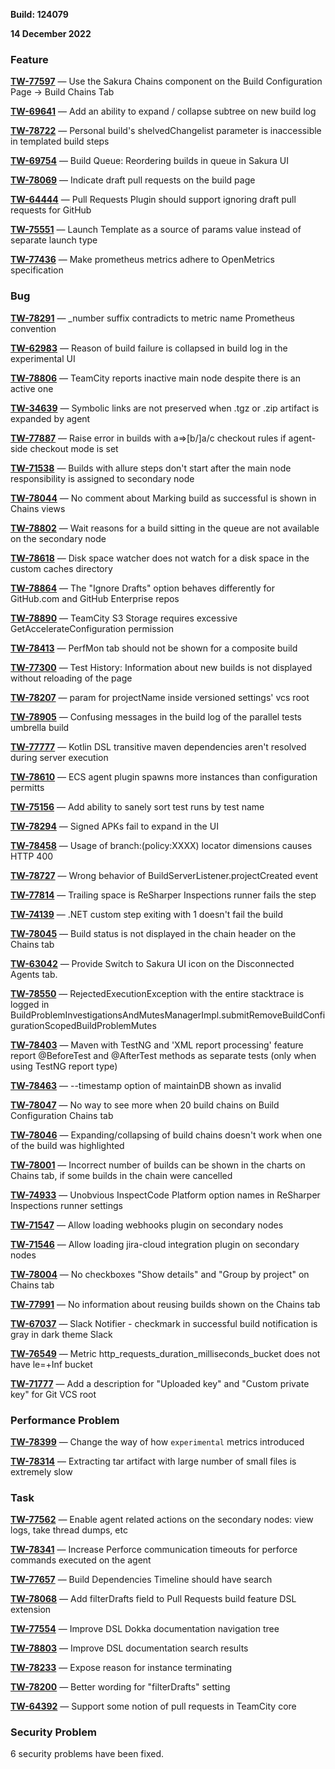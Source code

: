 [//]: # (title: TeamCity Release Notes: Build 124079)
[//]: # (auxiliary-id: TeamCity Release Notes: Build 124079;TeamCity 2021.12 Release Notes)

__Build: 124079__

__14 December 2022__

### Feature

**[TW-77597](https://youtrack.jetbrains.com/issue/TW-77597/Use-the-Sakura-Chains-component-on-the-Build-Configuration-Page-Build-Chains-Tab)** — Use the Sakura Chains component on the Build Configuration Page -> Build Chains Tab

**[TW-69641](https://youtrack.jetbrains.com/issue/TW-69641/Add-an-ability-to-expand-collapse-subtree-on-new-build-log)** — Add an ability to expand / collapse subtree on new build log

**[TW-78722](https://youtrack.jetbrains.com/issue/TW-78722/Personal-builds-shelvedChangelist-parameter-is-inaccessible-in-templated-build-steps)** — Personal build's shelvedChangelist parameter is inaccessible in templated build steps

**[TW-69754](https://youtrack.jetbrains.com/issue/TW-69754/Build-Queue-Reordering-builds-in-queue-in-Sakura-UI)** — Build Queue: Reordering builds in queue in Sakura UI

**[TW-78069](https://youtrack.jetbrains.com/issue/TW-78069/Indicate-draft-pull-requests-on-the-build-page)** — Indicate draft pull requests on the build page

**[TW-64444](https://youtrack.jetbrains.com/issue/TW-64444/Pull-Requests-Plugin-should-support-ignoring-draft-pull-requests-for-GitHub)** — Pull Requests Plugin should support ignoring draft pull requests for GitHub

**[TW-75551](https://youtrack.jetbrains.com/issue/TW-75551/Launch-Template-as-a-source-of-params-value-instead-of-separate-launch-type)** — Launch Template as a source of params value instead of separate launch type

**[TW-77436](https://youtrack.jetbrains.com/issue/TW-77436/Make-prometheus-metrics-adhere-to-OpenMetrics-specification)** — Make prometheus metrics adhere to OpenMetrics specification

### Bug

**[TW-78291](https://youtrack.jetbrains.com/issue/TW-78291/number-suffix-contradicts-to-metric-name-Prometheus-convention)** — _number suffix contradicts to metric name Prometheus convention

**[TW-62983](https://youtrack.jetbrains.com/issue/TW-62983/Reason-of-build-failure-is-collapsed-in-build-log-in-the-experimental-UI)** — Reason of build failure is collapsed in build log in the experimental UI

**[TW-78806](https://youtrack.jetbrains.com/issue/TW-78806/TeamCity-reports-inactive-main-node-despite-there-is-an-active-one)** — TeamCity reports inactive main node despite there is an active one

**[TW-34639](https://youtrack.jetbrains.com/issue/TW-34639/Symbolic-links-are-not-preserved-when-.tgz-or-.zip-artifact-is-expanded-by-agent)** — Symbolic links are not preserved when .tgz or .zip artifact is expanded by agent

**[TW-77887](https://youtrack.jetbrains.com/issue/TW-77887/Raise-error-in-builds-with-ab-a-c-checkout-rules-if-agent-side-checkout-mode-is-set)** — Raise error in builds with a=>[b/]a/c checkout rules if agent-side checkout mode is set

**[TW-71538](https://youtrack.jetbrains.com/issue/TW-71538/Builds-with-allure-steps-dont-start-after-the-main-node-responsibility-is-assigned-to-secondary-node)** — Builds with allure steps don't start after the main node responsibility is assigned to secondary node

**[TW-78044](https://youtrack.jetbrains.com/issue/TW-78044/No-comment-about-Marking-build-as-successful-is-shown-in-Chains-views)** — No comment about Marking build as successful is shown in Chains views

**[TW-78802](https://youtrack.jetbrains.com/issue/TW-78802/Wait-reasons-for-a-build-sitting-in-the-queue-are-not-available-on-the-secondary-node)** — Wait reasons for a build sitting in the queue are not available on the secondary node

**[TW-78618](https://youtrack.jetbrains.com/issue/TW-78618/Disk-space-watcher-does-not-watch-for-a-disk-space-in-the-custom-caches-directory)** — Disk space watcher does not watch for a disk space in the custom caches directory

**[TW-78864](https://youtrack.jetbrains.com/issue/TW-78864/The-Ignore-Drafts-option-behaves-differently-for-GitHub.com-and-GitHub-Enterprise-repos)** — The "Ignore Drafts" option behaves differently for GitHub.com and GitHub Enterprise repos

**[TW-78890](https://youtrack.jetbrains.com/issue/TW-78890/TeamCity-S3-Storage-requires-excessive-GetAccelerateConfiguration-permission)** — TeamCity S3 Storage requires excessive GetAccelerateConfiguration permission

**[TW-78413](https://youtrack.jetbrains.com/issue/TW-78413/PerfMon-tab-should-not-be-shown-for-a-composite-build)** — PerfMon tab should not be shown for a composite build

**[TW-77300](https://youtrack.jetbrains.com/issue/TW-77300/Test-History-Information-about-new-builds-is-not-displayed-without-reloading-of-the-page)** — Test History: Information about new builds is not displayed without reloading of the page

**[TW-78207](https://youtrack.jetbrains.com/issue/TW-78207/param-for-projectName-inside-versioned-settings-vcs-root)** — param for projectName inside versioned settings' vcs root

**[TW-78905](https://youtrack.jetbrains.com/issue/TW-78905/Confusing-messages-in-the-build-log-of-the-parallel-tests-umbrella-build)** — Confusing messages in the build log of the parallel tests umbrella build

**[TW-77777](https://youtrack.jetbrains.com/issue/TW-77777/Kotlin-DSL-transitive-maven-dependencies-arent-resolved-during-server-execution)** — Kotlin DSL transitive maven dependencies aren't resolved during server execution

**[TW-78610](https://youtrack.jetbrains.com/issue/TW-78610/ECS-agent-plugin-spawns-more-instances-than-configuration-permitts)** — ECS agent plugin spawns more instances than configuration permitts

**[TW-75156](https://youtrack.jetbrains.com/issue/TW-75156/Add-ability-to-sanely-sort-test-runs-by-test-name)** — Add ability to sanely sort test runs by test name

**[TW-78294](https://youtrack.jetbrains.com/issue/TW-78294/Signed-APKs-fail-to-expand-in-the-UI)** — Signed APKs fail to expand in the UI

**[TW-78458](https://youtrack.jetbrains.com/issue/TW-78458/Usage-of-branchpolicyXXXX-locator-dimensions-causes-HTTP-400)** — Usage of branch:(policy:XXXX) locator dimensions causes HTTP 400

**[TW-78727](https://youtrack.jetbrains.com/issue/TW-78727/Wrong-behavior-of-BuildServerListener.projectCreated-event)** — Wrong behavior of BuildServerListener.projectCreated event

**[TW-77814](https://youtrack.jetbrains.com/issue/TW-77814/Trailing-space-is-ReSharper-Inspections-runner-fails-the-step)** — Trailing space is ReSharper Inspections runner fails the step

**[TW-74139](https://youtrack.jetbrains.com/issue/TW-74139/.NET-custom-step-exiting-with-1-doesnt-fail-the-build)** — .NET custom step exiting with 1 doesn't fail the build

**[TW-78045](https://youtrack.jetbrains.com/issue/TW-78045/Build-status-is-not-displayed-in-the-chain-header-on-the-Chains-tab)** — Build status is not displayed in the chain header on the Chains tab

**[TW-63042](https://youtrack.jetbrains.com/issue/TW-63042/Provide-Switch-to-Sakura-UI-icon-on-the-Disconnected-Agents-tab.)** — Provide Switch to Sakura UI icon on the Disconnected Agents tab.

**[TW-78550](https://youtrack.jetbrains.com/issue/TW-78550/RejectedExecutionException-with-the-entire-stacktrace-is-logged-in)** — RejectedExecutionException with the entire stacktrace is logged in BuildProblemInvestigationsAndMutesManagerImpl.submitRemoveBuildConfigurationScopedBuildProblemMutes

**[TW-78403](https://youtrack.jetbrains.com/issue/TW-78403/Maven-with-TestNG-and-XML-report-processing-feature-report-BeforeTest-and-AfterTest-methods-as-separate-tests-only-when-using)** — Maven with TestNG and 'XML report processing' feature report @BeforeTest and @AfterTest methods as separate tests (only when using TestNG report type)

**[TW-78463](https://youtrack.jetbrains.com/issue/TW-78463/timestamp-option-of-maintainDB-shown-as-invalid)** — --timestamp option of maintainDB shown as invalid

**[TW-78047](https://youtrack.jetbrains.com/issue/TW-78047/No-way-to-see-more-when-20-build-chains-on-Build-Configuration-Chains-tab)** — No way to see more when 20 build chains on Build Configuration Chains tab

**[TW-78046](https://youtrack.jetbrains.com/issue/TW-78046/Expanding-collapsing-of-build-chains-doesnt-work-when-one-of-the-build-was-highlighted)** — Expanding/collapsing of build chains doesn't work when one of the build was highlighted

**[TW-78001](https://youtrack.jetbrains.com/issue/TW-78001/Incorrect-number-of-builds-can-be-shown-in-the-charts-on-Chains-tab-if-some-builds-in-the-chain-were-cancelled)** — Incorrect number of builds can be shown in the charts on Chains tab, if some builds in the chain were cancelled

**[TW-74933](https://youtrack.jetbrains.com/issue/TW-74933/Unobvious-InspectCode-Platform-option-names-in-ReSharper-Inspections-runner-settings)** — Unobvious InspectCode Platform option names in ReSharper Inspections runner settings

**[TW-71547](https://youtrack.jetbrains.com/issue/TW-71547/Allow-loading-webhooks-plugin-on-secondary-nodes)** — Allow loading webhooks plugin on secondary nodes

**[TW-71546](https://youtrack.jetbrains.com/issue/TW-71546/Allow-loading-jira-cloud-integration-plugin-on-secondary-nodes)** — Allow loading jira-cloud integration plugin on secondary nodes

**[TW-78004](https://youtrack.jetbrains.com/issue/TW-78004/No-checkboxes-Show-details-and-Group-by-project-on-Chains-tab)** — No checkboxes "Show details" and "Group by project" on Chains tab

**[TW-77991](https://youtrack.jetbrains.com/issue/TW-77991/No-information-about-reusing-builds-shown-on-the-Chains-tab)** — No information about reusing builds shown on the Chains tab

**[TW-67037](https://youtrack.jetbrains.com/issue/TW-67037/Slack-Notifier-checkmark-in-successful-build-notification-is-gray-in-dark-theme-Slack)** — Slack Notifier - checkmark in successful build notification is gray in dark theme Slack

**[TW-76549](https://youtrack.jetbrains.com/issue/TW-76549/Metric-httprequestsdurationmillisecondsbucket-does-not-have-leInf-bucket)** — Metric http_requests_duration_milliseconds_bucket does not have le=+Inf bucket

**[TW-71777](https://youtrack.jetbrains.com/issue/TW-71777/Add-a-description-for-Uploaded-key-and-Custom-private-key-for-Git-VCS-root)** — Add a description for "Uploaded key" and "Custom private key" for Git VCS root

### Performance Problem

**[TW-78399](https://youtrack.jetbrains.com/issue/TW-78399/Change-the-way-of-how-experimental-metrics-introduced)** — Change the way of how `experimental` metrics introduced

**[TW-78314](https://youtrack.jetbrains.com/issue/TW-78314/Extracting-tar-artifact-with-large-number-of-small-files-is-extremely-slow)** — Extracting tar artifact with large number of small files is extremely slow

### Task

**[TW-77562](https://youtrack.jetbrains.com/issue/TW-77562/Enable-agent-related-actions-on-the-secondary-nodes-view-logs-take-thread-dumps-etc)** — Enable agent related actions on the secondary nodes: view logs, take thread dumps, etc

**[TW-78341](https://youtrack.jetbrains.com/issue/TW-78341/Increase-Perforce-communication-timeouts-for-perforce-commands-executed-on-the-agent)** — Increase Perforce communication timeouts for perforce commands executed on the agent

**[TW-77657](https://youtrack.jetbrains.com/issue/TW-77657/Build-Dependencies-Timeline-should-have-search)** — Build Dependencies Timeline should have search

**[TW-78068](https://youtrack.jetbrains.com/issue/TW-78068/Add-filterDrafts-field-to-Pull-Requests-build-feature-DSL-extension)** — Add filterDrafts field to Pull Requests build feature DSL extension

**[TW-77554](https://youtrack.jetbrains.com/issue/TW-77554/Improve-DSL-Dokka-documentation-navigation-tree)** — Improve DSL Dokka documentation navigation tree

**[TW-78803](https://youtrack.jetbrains.com/issue/TW-78803/Improve-DSL-documentation-search-results)** — Improve DSL documentation search results

**[TW-78233](https://youtrack.jetbrains.com/issue/TW-78233/Expose-reason-for-instance-terminating)** — Expose reason for instance terminating

**[TW-78200](https://youtrack.jetbrains.com/issue/TW-78200/Better-wording-for-filterDrafts-setting)** — Better wording for "filterDrafts" setting

**[TW-64392](https://youtrack.jetbrains.com/issue/TW-64392/Support-some-notion-of-pull-requests-in-TeamCity-core)** — Support some notion of pull requests in TeamCity core

### Security Problem

6 security problems have been fixed.
